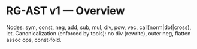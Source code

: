 ﻿# RG-AST v1 — Overview
Nodes: sym, const, neg, add, sub, mul, div, pow, vec, call(norm|dot|cross), let.
Canonicalization (enforced by tools): no div (rewrite), outer neg, flatten assoc ops, const-fold.
